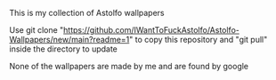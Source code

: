 This is my collection of Astolfo wallpapers

Use git clone "https://github.com/IWantToFuckAstolfo/Astolfo-Wallpapers/new/main?readme=1" to copy this repository and "git pull" inside the directory to update

None of the wallpapers are made by me and are found by google
